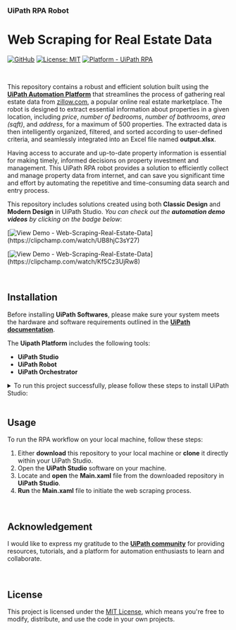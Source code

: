 ### UiPath RPA Robot
# Web Scraping for Real Estate Data

[![GitHub](https://badgen.net/badge/icon/GitHub?icon=github&color=black&label)](https://github.com/MaxineXiong)
[![License: MIT](https://img.shields.io/badge/License-MIT-yellow.svg)](https://opensource.org/licenses/MIT)
[![Platform - UiPath RPA](https://img.shields.io/badge/Platform-UiPath_RPA-fa4616)](https://www.uipath.com)

<br/>

This repository contains a robust and efficient solution built using the [**UiPath Automation Platform**](https://www.uipath.com) that streamlines the process of gathering real estate data 
from [zillow.com](https://www.zillow.com/), a popular online real estate marketplace. The robot is designed to extract essential information about properties in a given location, including *price*, *number of bedrooms*, *number of bathrooms*, *area (sqft)*, 
and *address*, for a maximum of 500 properties. The extracted data is then intelligently organized, filtered, and sorted according to user-defined criteria, and seamlessly integrated into an 
Excel file named **output.xlsx**. 

Having access to accurate and up-to-date property information is essential for making timely, informed decisions on property investment and management. This UiPath 
RPA robot provides a solution to efficiently collect and manage property data from internet, and can save you significant time and effort by automating the repetitive and time-consuming 
data search and entry process.

This repository includes solutions created using both **Classic Design** and **Modern Design** in UiPath Studio. _You can check out the **automation demo videos** by clicking on the badge below_:

[![View Demo - Web-Scraping-Real-Estate-Data](https://img.shields.io/badge/View_Demo-Web_Scraping_Real_Estate_Data_(Modern_Design)-fa4616?style=for-the-badge)](https://clipchamp.com/watch/UB8hjC3sY27)

[![View Demo - Web-Scraping-Real-Estate-Data](https://img.shields.io/badge/View_Demo-Web_Scraping_Real_Estate_Data_(Classic_Design)-fa4616?style=for-the-badge)](https://clipchamp.com/watch/Kf5Cz3UjRw8)


<br/>


## **Installation**

Before installing **UiPath Softwares**, please make sure your system meets the hardware and software requirements outlined in the **[UiPath documentation](https://docs.uipath.com/studio/standalone/2022.10/user-guide/hardware-and-software-requirements)**.

The **Uipath Platform** includes the following tools:

- **UiPath Studio**
- **UiPath Robot**
- **UiPath Orchestrator**

<details>  
<summary> To run this project successfully, please follow these steps to install UiPath Studio:
</summary>

***

Step 1 : Visit [uipath.com](https://www.uipath.com/) and click **Try UiPath Free** button.
<p align="center">
<img width="900" src="https://github.com/YenLinWu/RPA_UiPath/blob/master/Installation/README_Images/Install_UiPath_Studio_1.png">
</p>

Step 2: **Sign up** for a personal account.
<p align="center">
<img width="900" src="https://github.com/YenLinWu/RPA_UiPath/blob/master/Installation/README_Images/Install_UiPath_Studio_2.png">
</p>  

Step 3: **Verify** your account in email.
<p align="center">
<img width="900" src="https://github.com/YenLinWu/RPA_UiPath/blob/master/Installation/README_Images/Install_UiPath_Studio_3.png">
</p>  

Step 4: **Log into** the **UiPath Automation Cloud** using your account, and click the **Download Uipath Studio** button.
<p align="center">
<img width="900" src="https://github.com/YenLinWu/RPA_UiPath/blob/master/Installation/README_Images/Install_UiPath_Studio_4.png">
</p>   

Step 5: Click **Sign in**.
<p align="center">
<img width="900" src="https://github.com/YenLinWu/RPA_UiPath/blob/master/Installation/README_Images/Install_UiPath_Studio_5.png">
</p>    

Step 6: Select **UiPath Studio Pro**.
<p align="center">
<img width="900" src="https://github.com/YenLinWu/RPA_UiPath/blob/master/Installation/README_Images/Install_UiPath_Studio_6.png">
</p>  

Step 7: Follow the system instructions to complete the installation of **UiPath Studio Pro**.
<p align="center">
<img width="900" src="https://github.com/YenLinWu/RPA_UiPath/blob/master/Installation/README_Images/Install_UiPath_Studio_7.png">
</p> 

</details> 

<br/>

## **Usage**

To run the RPA workflow on your local machine, follow these steps:

1. Either **download** this repository to your local machine or **clone** it directly within your UiPath Studio.
2. Open the **UiPath Studio** software on your machine.
3. Locate and **open** the **Main.xaml** file from the downloaded repository in **UiPath Studio**.
4. **Run** the **Main.xaml** file to initiate the web scraping process.

<br/>

## **Acknowledgement**

I would like to express my gratitude to the **[UiPath community](https://community.uipath.com/)** for providing resources, tutorials, and a platform for automation enthusiasts to learn and collaborate.

<br/>

## **License**

This project is licensed under the [MIT License](https://choosealicense.com/licenses/mit/), which means you're free to modify, distribute, and use the code in your own projects.
